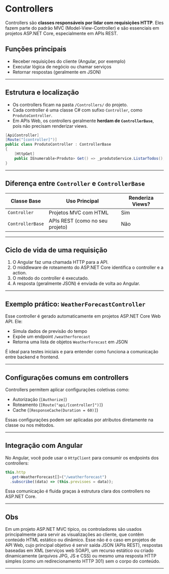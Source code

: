 # Controllers

Controllers são **classes responsáveis por lidar com requisições HTTP**. Eles fazem parte do padrão MVC (Model-View-Controller) e são essenciais em projetos ASP.NET Core, especialmente em APIs REST.

## Funções principais

- Receber requisições do cliente (Angular, por exemplo)
- Executar lógica de negócio ou chamar serviços
- Retornar respostas (geralmente em JSON)

---

## Estrutura e localização

- Os controllers ficam na pasta `/Controllers/` do projeto.
- Cada controller é uma classe C# com sufixo `Controller`, como `ProdutoController`.
- Em APIs Web, os controllers geralmente **herdam de `ControllerBase`**, pois não precisam renderizar views.

```csharp
[ApiController]
[Route("[controller]")]
public class ProdutoController : ControllerBase
{
    [HttpGet]
    public IEnumerable<Produto> Get() => _produtoService.ListarTodos();
}
```

---

## Diferença entre `Controller` e `ControllerBase`

| Classe Base      | Uso Principal                   | Renderiza Views? |
| ---------------- | ------------------------------- | ---------------- |
| `Controller`     | Projetos MVC com HTML           | Sim              |
| `ControllerBase` | APIs REST (como no seu projeto) | Não              |

---

## Ciclo de vida de uma requisição

1. O Angular faz uma chamada HTTP para a API.
2. O middleware de roteamento do ASP.NET Core identifica o controller e a action.
3. O método do controller é executado.
4. A resposta (geralmente JSON) é enviada de volta ao Angular.

---

## Exemplo prático: `WeatherForecastController`

Esse controller é gerado automaticamente em projetos ASP.NET Core Web API. Ele:

- Simula dados de previsão do tempo
- Expõe um endpoint `/weatherforecast`
- Retorna uma lista de objetos `WeatherForecast` em JSON

É ideal para testes iniciais e para entender como funciona a comunicação entre backend e frontend.

---

## Configurações comuns em controllers

Controllers permitem aplicar configurações coletivas como:

- Autorização (`[Authorize]`)
- Roteamento (`[Route("api/[controller]")]`)
- Cache (`[ResponseCache(Duration = 60)]`)

Essas configurações podem ser aplicadas por atributos diretamente na classe ou nos métodos.

---

## Integração com Angular

No Angular, você pode usar o `HttpClient` para consumir os endpoints dos controllers:

```typescript
this.http
  .get<WeatherForecast[]>("/weatherforecast")
  .subscribe((data) => (this.previsoes = data));
```

Essa comunicação é fluida graças à estrutura clara dos controllers no ASP.NET Core.

---

## Obs

Em um projeto ASP.NET MVC típico, os controladores são usados ​​principalmente para servir as visualizações ao cliente, que contêm conteúdo HTML estático ou dinâmico. Esse não é o caso em projetos de API Web, cujo principal objetivo é servir saída JSON (APIs REST), respostas baseadas em XML (serviços web SOAP), um recurso estático ou criado dinamicamente (arquivos JPG, JS e CSS) ou mesmo uma resposta HTTP simples (como um redirecionamento HTTP 301) sem o corpo do conteúdo.

---
